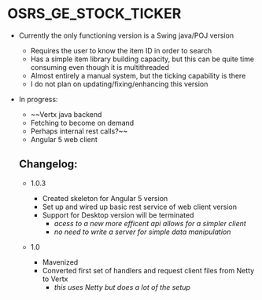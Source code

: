 # OSRS_GE_STOCK_TICKER

 - Currently the only functioning version is a Swing java/POJ version 
    - Requires the user to know the item ID in order to search
    - Has a simple item library building capacity, but this can be quite time consuming even though it is multithreaded
    - Almost entirely a manual system, but the ticking capability is there
    - I do not plan on updating/fixing/enhancing this version 
       
 - In progress:
 
     - ~~Vertx java backend
    - Fetching to become on demand
    - Perhaps internal rest calls?~~
     - Angular 5 web client
    
    ## Changelog:
      - 1.0.3
        - Created skeleton for Angular 5 version
        - Set up and wired up basic rest service of web client version
        - Support for Desktop version will be terminated
          - *acess to a new more efficent api allows for a simpler client*
          - *no need to write a server for simple data manipulation*
          
      - 1.0
        - Mavenized
        - Converted first set of handlers and request client files from Netty to Vertx
          - *this uses Netty but does a lot of the setup*
